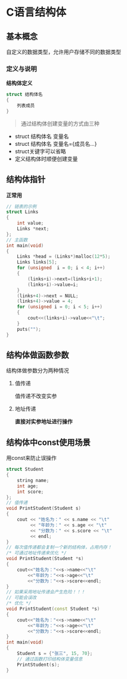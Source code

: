 # C语言结构体
## 基本概念

自定义的数据类型，允许用户存储不同的数据类型

### 定义与说明

**结构体定义**

~~~c
struct 结构体名
{
    列表成员
}
~~~

> 通过结构体创建变量的方式由三种

+ struct 结构体名 变量名
+ struct 结构体名 变量名={成员名...}
+ struct关键字可以省略
+ 定义结构体时顺便创建变量

## 结构体指针

**正常用**

~~~c++
// 链表的示例
struct Links
{
    int value;
    Links *next;
};
// 主函数
int main(void)
{
    Links *head = (Links*)malloc(12*5);
    Links links[5];
    for (unsigned  i = 0; i < 4; i++)
    {
        (links+i)->next=(links+i+1);
        (links+i)->value=i;
    }
    (links+4)->next = NULL;
    (links+4)->value = 4;
    for (unsigned i = 0; i < 5; i++)
    {
        cout<<(links+i)->value<<"\t";
    }
    puts("");   
}
~~~

## 结构体做函数参数

结构体做参数分为两种情况

1. 值传递

   值传递不改变实参

2. 地址传递

   **直接对实参地址进行操作**

## 结构体中const使用场景

用const来防止误操作

~~~c++
struct Student
{
    string name;
    int age;
    int score;
};
// 值传递
void PrintStudent(Student s)
{
    cout << "姓名为：" << s.name << "\t"
         << "年龄为：" << s.age << "\t"
         << "分数为：" << s.score << "\t"
         << endl;
}
// 每次值传递都会复制一个新的结构体，占用内存！
/* 可通过地址传递来优化 */
void PrintStudent(Student *s)
{
    cout<<"姓名为："<<s->name<<"\t"
        <<"年龄为："<<s->age<<"\t"
        <<"分数为："<<s->score<<endl;
}
// 如果采用地址传递会产生危险！！！
// 可能会误改
/* 优化 */
void PrintStudent(const Student *s)
{
    cout<<"姓名为："<<s->name<<"\t"
        <<"年龄为："<<s->age<<"\t"
        <<"分数为："<<s->score<<endl;
}
int main(void)
{
    Student s = {"张三", 15, 70};
    // 通过函数打印结构体变量信息
    PrintStudent(s);
}
~~~

